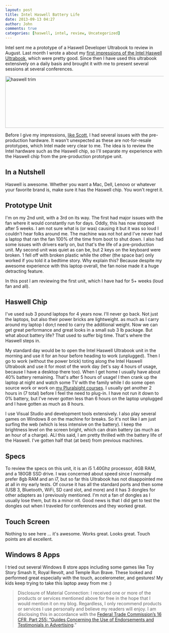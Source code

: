 ```yaml
---
layout: post
title: Intel Haswell Battery Life
date: 2013-09-13 04:27
author: John
comments: true
categories: [haswell, intel, review, Uncategorized]
---
```

Intel sent me a prototype of a Haswell Developer Ultrabook to review in August. Last month I wrote a about my <a href="http://www.johnpapa.net/intel-haswell-first-look/" target="_blank">first impressions of the Intel Haswell Ultrabook</a>, which were pretty good. Since then I have used this ultrabook extensively on a daily basis and brought it with me to present several sessions at several conferences. 

<img src="http://images.johnpapa.net/wp-content/uploads/2013/09/haswell-trim.jpg" alt="haswell trim" width="600" height="165" class="aligncenter size-full wp-image-20991" />

Before I give my impressions, <a href="http://www.hanselman.com/blog/AMonthWithAnIntelHaswellPrototype.aspx" target="_blank">like Scott</a>, I had several issues with the pre-production hardware. It wasn't unexpected as these are not-for-resale prototypes, which Intel made very clear to me. The idea is to review the Intel hardware such as the Haswell chip, so I'll separate my experience with the Haswell chip from the pre-production prototype unit. 

<h2>In a Nutshell</h2>
Haswell is awesome. Whether you want a Mac, Dell, Lenovo or whatever your favorite brand is, make sure it has the Haswell chip. You won't regret it.

<h2>Prototype Unit</h2>
I'm on my 2nd unit, with a 3rd on its way. The first had major issues with the fan where it would constantly run for days. Oddly, this has now stopped after 5 weeks. I am not sure what is (or was) causing it but it was so loud I couldn't hear folks around me. The machine was not hot and I've never had a laptop that ran the fan 100% of the time from boot to shut down. I also had some issues with drivers early on, but that's the life of a pre-production unit. My second unit was quiet as can be, but 2 keys on the keyboard were broken. 1 fell off with broken plastic while the other (the space bar) only worked if you told it a bedtime story. Why explain this? Because despite my awesome experience with this laptop overall, the fan noise made it a huge detracting feature. 

In this post I am reviewing the first unit, which I have had for 5+ weeks (loud fan and all). 

<h2>Haswell Chip</h2>
I've used sub 3 pound laptops for 4 years now. I'll never go back. Not just the laptops, but also their power bricks are lightweight. as much as I carry around my  laptop I don;t need to carry the additional weight. Now we can get great performance and great looks in a small sub 3 lb package. But what about battery life? That used to suffer big time. That's where the Haswell steps in.

My standard day would be to open the Intel Haswell Ultrabook unit in the morning and use it for an hour before heading to work (unplugged). Then I go to work (without the power brick) toting along the Intel Haswell Ultrabook and use it for most of the work day (let's say 4 hours of usage, because I have a desktop there too). When I get home I usually have about 40% battery remaining. That's after 5 hours of usage! I then crank up the laptop at night and watch some TV with the family while I do some open source work or work on <a href="http://pluralsight.com/training/Authors/Details/john-papa" target="_blank">my Pluralsight courses</a>. I usually get another 2 hours in (7 total) before I feel the need to plug-in. I have not run it down to 0% battery, but I've never gotten less than 6 hours on the laptop unplugged and I have gotten as much as 8 hours. 

I use Visual Studio and development tools extensively. I also play several games on Windows 8 on the machine for breaks. So it's not like I am just surfing the web (which is less intensive on the battery). I keep the brightness level on the screen bright, which can drain battery (as much as an hour of a charge). ALl this said, I am pretty thrilled with the battery life of the Haswell. I've gotten half that (at best) from previous machines. 

<h2>Specs</h2>
To review the specs on this unit, it is an i5 1.40Ghz processor, 4GB RAM, and a 180GB SSD drive. I was concerned about speed since I normally prefer 8gb RAM and an i7, but so far this Ultrabook has not disappointed me at all in my early tests. Of course it has all the standard ports and then some (USB 3, Bluetooth, WiFi, SD card slot, and more) and it has 3 dongles for other adapters as I previously mentioned. I'm not a fan of dongles as I usually lose them, but its a minor nit. Good news is that I did get to test the dongles out when I traveled for conferences and they worked great.

<h2>Touch Screen</h2>
Nothing to see here ... it's awesome. Works great. Looks great. Touch points are all excellent. 

<h2>Windows 8 Apps</h2>
I tried out several Windows 8 store apps including some games like Toy Story Smash It, Royal Revolt, and Temple Run Brave. These looked and performed great especially with the touch, accelerometer, and gestures! My kids keep trying to take this laptop away from me :)

<blockquote>Disclosure of Material Connection: I received one or more of the products or services mentioned above for free in the hope that I would mention it on my blog. Regardless, I only recommend products or services I use personally and believe my readers will enjoy. I am disclosing this in accordance with the <a href="http://www.gpo.gov/fdsys/pkg/CFR-2003-title16-vol1/content-detail.html">Federal Trade Commission’s 16 CFR, Part 255: “Guides Concerning the Use of Endorsements and Testimonials in Advertising</a>.”</blockquote>

<div data-type="ad" data-publisher="lqm.johnpapa.site" data-zone="ron" data-format="1×1"></div>  
